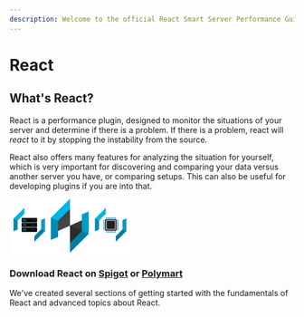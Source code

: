 ```yaml
---
description: Welcome to the official React Smart Server Performance Guide!
---
```


# React

## What's React?

React is a performance plugin, designed to monitor the situations of your server and determine if there is a problem. If there is a problem, react will _react_ to it by stopping the instability from the source.

React also offers many features for analyzing the situation for yourself, which is very important for discovering and comparing your data versus another server you have, or comparing setups. This can also be useful for developing plugins if you are into that.

![](.gitbook/assets/react-three.png)

### Download React on [Spigot](https://www.spigotmc.org/resources/react-smart-server-performance.21057/?__cf_chl_jschl_tk__=9c80278c5ba5df48778bdecb3142142646c80b88-1612810618-0-Aett6nVEUHhwyw4NLch5IJ27d5Zv2cNs4NIn5Lsb1RtjAIE8dc88-lFcDUfUjZkJmGKCICyQKrn8aWZsWjrq8UWVtfQHLR3EH_deIKDvZEolP24EeIt50ojbh4AqaO3kyMSqMHVudWzVMU2E0tJu4sw1zkQj4ffSGiAlbuJrhb6qf_LjkAQDIV6co0FkojHtUtWepRe0rk1HWjPNTWo5sjEZWTJ3ba8EzlyeiLSkj6-egNA7PhmcTAeyfKVWz-o1q7815IflBdf0caGj82Xk-uXofPh1g5AqX5k4ksgAWUGp3KuI2I1gjvZSHKTmLW6woRwJSGpS_5s8rdNLAOMi8fzcMaMa36D86TGO79-HZMHPIUo_46SVnACqoWLhWpCkqA) or [Polymart](https://polymart.org/resource/react-smart-server-performance.702)

We've created several sections of getting started with the fundamentals of React and advanced topics about React.

